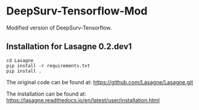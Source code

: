 # DeepSurv-Tensorflow-Mod

Modified version of DeepSurv-Tensorflow.

## Installation for Lasagne 0.2.dev1
    cd Lasagne
    pip install -r requirements.txt
    pip install .

The original code can be found at:
https://github.com/Lasagne/Lasagne.git

The installation can be found at: 
https://lasagne.readthedocs.io/en/latest/user/installation.html